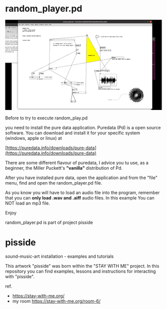 # random_player.pd

![random_player screenshot](random_player_screen_shot.png)

Before to try to execute random_play.pd

you need to install the pure data application.
Puredata (Pd) is a open source software.
You can download and install it for your specific system (windows, apple or linux) at 

[https://puredata.info/downloads/pure-data](https://puredata.info/downloads/pure-data)

There are some different flavour of puredata, I advice you tu use, as a beginner, the Miller Puckett's **"vanilla"** distribution of Pd.

After you have installed pure data, open the application and from the "file" menu, find and open the random_player.pd file.

As you know you will have to load an audio file into the program, remember that you can **only load .wav and .aiff** audio files. In this example You can NOT load an mp3 file.

Enjoy

random_player.pd is part of project pisside

# pisside
sound-music-art installation - examples and tutorials

This artwork "pisside" was born within the "STAY WITH ME" project. In this repository you can find examples, lessons and instructions for interacting with "pisside".

ref.
- https://stay-with-me.org/
- my room https://stay-with-me.org/room-6/
